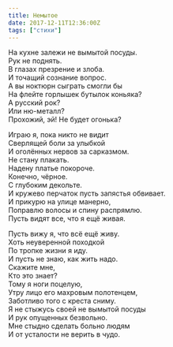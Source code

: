 ```yaml
---
title: Немытое
date: 2017-12-11T12:36:00Z
tags: ["стихи"]
---
```


На кухне залежи не вымытой посуды.  
Рук не поднять.  
В глазах презрение и злоба.  
И точащий сознание вопрос.  
А вы ноктюрн сыграть смогли бы  
На флейте горлышек бутылок коньяка?  
А русский рок?  
Или ню-металл?  
Прохожий, эй! Не будет огонька?  

Играю я, пока никто не видит  
Сверлящей боли за улыбкой  
И оголённых нервов за сарказмом.  
Не стану плакать.  
Надену платье покороче.  
Конечно, чёрное.  
С глубоким декольте.  
И кружево перчаток пусть запястья обвивает.  
И прикурю на улице манерно,  
Поправлю волосы и спину распрямлю.  
Пусть видят все, что я ещё живая.  

Пусть вижу я, что всё ещё живу.  
Хоть неуверенной походкой  
По тропке жизни я иду.  
И пусть не знаю, как жить надо.  
Скажите мне,  
Кто это знает?  
Тому я ноги поцелую,  
Утру лицо его махровым полотенцем,  
Заботливо того с креста сниму.  
Я не стыжусь своей не вымытой посуды  
И рук опущенных безвольно.  
Мне стыдно сделать больно людям  
И от усталости не верить в чудо.  
